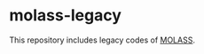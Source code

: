 # molass-legacy

This repository includes legacy codes of [MOLASS](https://www.jstage.jst.go.jp/article/biophysico/20/1/20_e200001/_article).